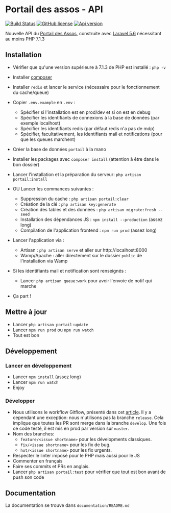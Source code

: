 # Portail des assos - API 

[![Build Status](https://travis-ci.org/simde-utc/portail.svg?branch=master)](https://travis-ci.org/simde-utc/portail)
[![GitHub license](https://img.shields.io/github/license/simde-utc/portail.svg)](https://github.com/simde-utc/portail/blob/develop/LICENSE)
[![Api version](https://img.shields.io/badge/version%20api-v1-blue.svg)](https://assos.utc.fr/api/v1)

Nouvelle API du [Portail des Assos](https://assos.utc.fr), construite avec [Laravel 5.6](https://laravel.com/) nécessitant au moins PHP 7.1.3



## Installation

- Vérifier que qu'une version supérieure à 7.1.3 de PHP est installé : `php -v`
- Installer [composer](https://getcomposer.org/download/)
- Installer `redis` et lancer le service (nécessaire pour le fonctionnement du cache/queue)

- Copier `.env.example` en `.env` :
    + Spécifier si l'installation est en prod/dev et si on est en debug
    + Spécifier les identifiants de connexions à la base de données (par exemple localhost)
    + Spécifier les identifiants redis (par défaut redis n'a pas de mdp)
    + Spécifier, facultativement, les identifiants mail et notifications (pour que les queues marchent)
- Créer la base de données `portail` à la mano
- Installer les packages avec `composer install` (attention à être dans le bon dossier)

- Lancer l'installation et la préparation du serveur: `php artisan portail:install`
- OU Lancer les commances suivantes :
    + Suppression du cache : `php artisan portail:clear`
    + Création de la clé : `php artisan key:generate`
    + Création des tables et des données : `php artisan migrate:fresh --seed`
	+ Installation des dépendances JS : `npm install --production` (assez long)
	+ Compilation de l'application frontend : `npm run prod` (assez long)

- Lancer l'application via :
    + Artisan : `php artisan serve` et aller sur http://localhost:8000
    + Wamp/Apache : aller directement sur le dossier `public` de l'installation via Wamp
- Si les identifiants mail et notification sont renseignés :
    + Lancer `php artisan queue:work` pour avoir l'envoie de notif qui marche
- Ça part !



## Mettre à jour

- Lancer `php artisan portail:update`
- Lancer `npm run prod` ou `npm run watch`
- Tout est bon



## Développement
### Lancer en développement

- Lancer `npm install` (assez long)
- Lancer `npm run watch`
- Enjoy


### Développer

- Nous utilisons le workflow Gitflow, présenté dans cet [article](https://nvie.com/files/Git-branching-model.pdf). Il y a cependant une exception: nous n'utilisons pas la branche `release`. Cela implique que toutes les PR sont merge dans la branche `develop`. Une fois ce code testé, il est mis en prod par version sur `master`.
- Nom des branches:
  - `feature/<issue shortname>` pour les dévelopments classiques.
  - `fix/<issue shortname>` pour les fix de bug.
  - `hot/<issue shortname>` pour les fix urgents.
- Respecter le linter imposé pour le PHP mais aussi pour le JS
- Commenter en français
- Faire ses commits et PRs en anglais.
- Lancer `php artisan portail:test` pour vérifier que tout est bon avant de push son code


## Documentation

La documentation se trouve dans `documentation/README.md`
